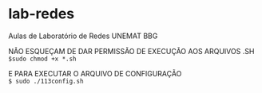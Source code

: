 # lab-redes
Aulas de Laboratório de Redes UNEMAT BBG

NÃO ESQUEÇAM DE DAR PERMISSÃO DE EXECUÇÃO AOS ARQUIVOS .SH</br>
`$sudo chmod +x *.sh`</br>

E PARA EXECUTAR O ARQUIVO DE CONFIGURAÇÃO </br>
`$ sudo ./113config.sh`
